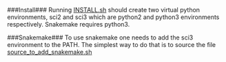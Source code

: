 ###Install###
Running [INSTALL.sh](https://bitbucket.org/orebro-ngbi/microbiome-workflow/raw/master/INSTALL.sh) should create two virtual python environments, sci2 and sci3 which are python2 and python3 environments respectively. Snakemake requires python3.

###Snakemake###
To use snakemake one needs to add the sci3 environment to the PATH. The simplest way to do that is to source the file [source_to_add_snakemake.sh](https://bitbucket.org/orebro-ngbi/microbiome-workflow/raw/master/source_to_add_miniconda.sh)